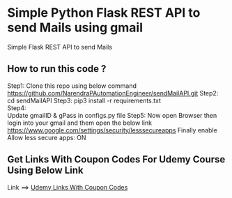 # Simple Python Flask REST API to send Mails using gmail

Simple Flask REST API to send Mails

## How to run this code ?
Step1: Clone this repo using below command <br />
   https://github.com/NarendraPAutomationEngineer/sendMailAPI.git 
Step2: 
  cd sendMailAPI 
Step3: 
  pip3 install -r requirements.txt  
Step4:  
  Update gmailID & gPass in configs.py file 
Step5: 
  Now open Browser then login into your gmail and them open the below link 
  https://www.google.com/settings/security/lesssecureapps 
  Finally   enable  Allow less secure apps: ON 
 
## Get Links With Coupon Codes For Udemy Course Using Below Link
Link ==> [Udemy Links With Coupon Codes](https://www.youtube.com/watch?v=dg6hltm8VEE&t=0s)
